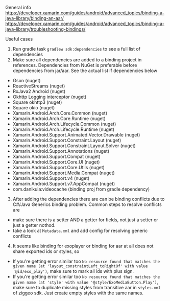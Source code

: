 General info   
https://developer.xamarin.com/guides/android/advanced_topics/binding-a-java-library/binding-an-aar/
https://developer.xamarin.com/guides/android/advanced_topics/binding-a-java-library/troubleshooting-bindings/

Useful cases
1. Run gradle task `gradlew sdk:dependencies` to see a full list of dependencies
2. Make sure all dependencies are added to a binding project in references. Dependencies from NuGet is preferable before dependencies from jar/aar.
See the actual list if dependencies below
 - Gson (nuget)
 - ReactiveStreams (nuget)
 - RxJava2 Android (nuget)
 - Okhttp Logging interceptor (nuget)
 - Square okhttp3 (nuget)
 - Square okio (nuget)
 - Xamarin.Android.Arch.Core.Common (nuget)
 - Xamarin.Android.Arch.Core.Runtime (nuget)
 - Xamarin.Android.Arch.Lifecycle.Common (nuget)
 - Xamarin.Android.Arch.Lifecycle.Runtime (nuget)
 - Xamarin.Android.Support.Animated.Vector.Drawable (nuget)
 - Xamarin.Android.Support.Constraint.Layout (nuget)
 - Xamarin.Android.Support.Constraint.Layout.Solver (nuget)
 - Xamarin.Android.Support.Annotations (nuget)
 - Xamarin.Android.Support.Compat (nuget)
 - Xamarin.Android.Support.Core.UI (nuget)
 - Xamarin.Android.Support.Core.Utils (nuget)
 - Xamarin.Android.Support.Media.Compat (nuget)
 - Xamarin.Android.Support.v4 (nuget)
 - Xamarin.Android.Support.v7.AppCompat (nuget)
 - com.danikula:videocache (binding proj from gradle dependency)

3. After adding the dependencies there are can be binding conflicts due to C#/Java Generics binding problem. Common steps to resolve conflicts are
 - make sure there is a setter AND a getter for fields, not just a setter or just a getter nothod.
 - take a look at `Metadata.xml` and add config for resolving generic conflicts
4. It seems like binding for exoplayer or binding for aar at all does not share exported ids or styles, so
 - If you're getting error similar too `No resource found that matches the given name (at 'layout_constraintLeft_toRightOf' with value '@id/exo_play')`, make sure to mark all ids with plus sign.
 - If you're getting error similar too `No resource found that matches the given name (at 'style' with value '@style/ExoMediaButton.Play')`, make sure to duplicate missing styles from transitive aar in `styles.xml` of ziggeo sdk. Just create empty styles with the same names.
